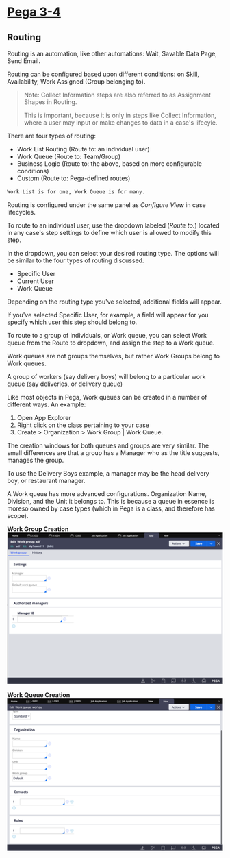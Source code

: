 # <u>Pega 3-4</u>

## Routing

Routing is an automation, like other automations: Wait, Savable Data Page, Send Email.

Routing can be configured based upon different conditions: on Skill, Availability, Work Assigned (Group belonging to).

> Note: Collect Information steps are also referred to as Assignment Shapes in Routing.
>
> This is important, because it is only in steps like Collect Information, where a user may input or make changes to data in a case's lifecyle.

There are four types of routing:

* Work List Routing (Route to: an individual user)
* Work Queue (Route to: Team/Group)
* Business Logic (Route to: the above, based on more configurable conditions)
* Custom (Route to: Pega-defined routes)

```md
Work List is for one, Work Queue is for many.
```

Routing is configured under the same panel as *Configure View* in case lifecycles.

To route to an individual user, use the dropdown labeled (*Route to:*) located in any case's step settings to define which user is allowed to modify this step.

In the dropdown, you can select your desired routing type. The options will be similar to the four types of routing discussed.

* Specific User
* Current User
* Work Queue

Depending on the routing type you've selected, additional fields will appear.

If you've selected Specific User, for example, a field will appear for you specify which user this step should belong to.

To route to a group of individuals, or Work queue, you can select Work queue from the Route to dropdown, and assign the step to a Work queue.

Work queues are not groups themselves, but rather Work Groups belong to Work queues.

A group of workers (say delivery boys) will belong to a particular work queue (say deliveries, or delivery queue)

Like most objects in Pega, Work queues can be created in a number of different ways. An example:

1. Open App Explorer
2. Right click on the class pertaining to your case
3. Create > Organization > Work Group | Work Queue.

The creation windows for both queues and groups are very similar. The small differences are that a group has a Manager who as the title suggests, manages the group.

To use the Delivery Boys example, a manager may be the head delivery boy, or restaurant manager.

A Work queue has more advanced configurations. Organization Name, Division, and the Unit it belongs to. This is because a queue in essence is moreso owned by case types (which in Pega is a class, and therefore has scope).

**Work Group Creation**
<img src="./images/create-work-group.png" alt="create work group"/>

**Work Queue Creation**
<img src="./images/create-work-queue.png" alt=" create work queue"/>
